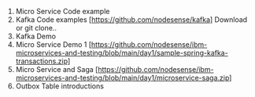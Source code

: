 1. Micro Service Code example
2. Kafka Code examples [https://github.com/nodesense/kafka] Download or git clone..
3. Kafka Demo 
4. Micro Service Demo 1 [https://github.com/nodesense/ibm-microservices-and-testing/blob/main/day1/sample-spring-kafka-transactions.zip]
5. Micro Service and Saga [https://github.com/nodesense/ibm-microservices-and-testing/blob/main/day1/microservice-saga.zip] 
6. Outbox Table introductions

